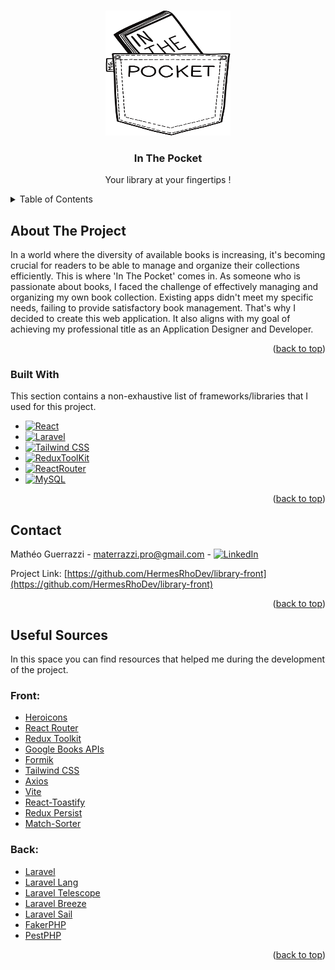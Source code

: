 <a id="readme-top"></a>

<!-- PROJECT LOGO -->
<br />
<div align="center">
  <a href="https://github.com/othneildrew/Best-README-Template">
    <img src="src/assets/images/inthepocket_black_logo.png" alt="Logo" width="200" height="200">
  </a>

  <h3 align="center">In The Pocket</h3>

  <p align="center">
    Your library at your fingertips !
  </p>
</div>

<!-- TABLE OF CONTENTS -->
<details>
  <summary>Table of Contents</summary>
  <ol>
    <li>
      <a href="#about-the-project">About The Project</a>
      <ul>
        <li><a href="#built-with">Built With</a></li>
      </ul>
    </li>
    <li><a href="#contact">Contact</a></li>
    <li>
        <a href="#useful-sources">Useful Sources</a>
        <ul>
            <li><a href="#front">Front</a></li>
            <li><a href="#back">Back</a></li>
        </ul>
    </li>
  </ol>
</details>

<!-- ABOUT THE PROJECT -->
## About The Project

In a world where the diversity of available books is increasing, it's becoming crucial for readers to be able to manage and organize their collections efficiently. This is where 'In The Pocket' comes in. As someone who is passionate about books, I faced the challenge of effectively managing and organizing my own book collection. Existing apps didn't meet my specific needs, failing to provide satisfactory book management. That's why I decided to create this web application. It also aligns with my goal of achieving my professional title as an Application Designer and Developer.

<p align="right">(<a href="#readme-top">back to top</a>)</p>



### Built With

This section contains a non-exhaustive list of frameworks/libraries that I used for this project.

* [![React][React.js]][React-url]
* [![Laravel][Laravel.com]][Laravel-url]
* [![Tailwind CSS][Tailwind.com]][Tailwind-url]
* [![ReduxToolKit][Redux-shield]][ReduxToolKit-url]
* [![ReactRouter][ReactRouter-shield]][ReactRouter-url]
* [![MySQL][MySQL-shield]][MySQL-url]

<p align="right">(<a href="#readme-top">back to top</a>)</p>

<!-- CONTACT -->
## Contact

Mathéo Guerrazzi - materrazzi.pro@gmail.com - [![LinkedIn][linkedin-shield]][linkedin-url]

Project Link: [https://github.com/HermesRhoDev/library-front](https://github.com/HermesRhoDev/library-front)

<p align="right">(<a href="#readme-top">back to top</a>)</p>



<!-- USEFUL SOURCES -->
## Useful Sources

In this space you can find resources that helped me during the development of the project.

### Front:
* [Heroicons](https://heroicons.com)
* [React Router](https://reactrouter.com/en/main)
* [Redux Toolkit](https://redux-toolkit.js.org)
* [Google Books APIs](https://developers.google.com/books?hl=fr)
* [Formik](https://formik.org)
* [Tailwind CSS](https://tailwindcss.com)
* [Axios](https://axios-http.com/fr/docs/intro)
* [Vite](https://vitejs.dev)
* [React-Toastify](https://www.npmjs.com/package/react-toastify)
* [Redux Persist](https://www.npmjs.com/package/redux-persist)
* [Match-Sorter](https://www.npmjs.com/package/match-sorter)

### Back:
* [Laravel](https://laravel.com)
* [Laravel Lang](https://laravel-lang.com)
* [Laravel Telescope](https://laravel.com/docs/10.x/telescope)
* [Laravel Breeze](https://laravel.com/docs/10.x/starter-kits#laravel-breeze)
* [Laravel Sail](https://laravel.com/docs/10.x/sail)
* [FakerPHP](https://fakerphp.github.io)
* [PestPHP](https://pestphp.com)

<p align="right">(<a href="#readme-top">back to top</a>)</p>

<!-- MARKDOWN LINKS & IMAGES -->
[linkedin-shield]: https://img.shields.io/badge/-LinkedIn-black.svg?style=for-the-badge&logo=linkedin&colorB=555
[linkedin-url]: www.linkedin.com/in/mathéo-guerrazzi
[product-screenshot]: images/screenshot.png
[React.js]: https://img.shields.io/badge/React-20232A?style=for-the-badge&logo=react&logoColor=61DAFB
[React-url]: https://reactjs.org/
[Laravel.com]: https://img.shields.io/badge/Laravel-FF2D20?style=for-the-badge&logo=laravel&logoColor=white
[Laravel-url]: https://laravel.com
[Tailwind.com]: https://img.shields.io/badge/Tailwind_CSS-38B2AC?style=for-the-badge&logo=tailwind-css&logoColor=white
[Tailwind-url]: https://tailwindcss.com
[Redux-shield]: https://img.shields.io/badge/Redux_Toolkit-593D88?style=for-the-badge&logo=redux&logoColor=white
[ReduxToolKit-url]: https://www.npmjs.com/package/@reduxjs/toolkit
[ReactRouter-shield]: https://img.shields.io/badge/React_Router-CA4245?style=for-the-badge&logo=react-router&logoColor=white
[ReactRouter-url]: https://reactrouter.com/en/main
[MySQL-shield]: https://img.shields.io/badge/MySQL-00000F?style=for-the-badge&logo=mysql&logoColor=white
[MySQL-url]: https://www.mysql.com/fr/